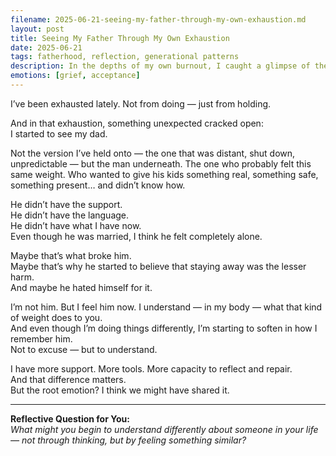 ```yaml
---
filename: 2025-06-21-seeing-my-father-through-my-own-exhaustion.md
layout: post
title: Seeing My Father Through My Own Exhaustion
date: 2025-06-21
tags: fatherhood, reflection, generational patterns
description: In the depths of my own burnout, I caught a glimpse of the pain my father must have carried. It doesn’t justify everything — but it softens something.
emotions: [grief, acceptance]
---
```


I’ve been exhausted lately. Not from doing — just from holding.

And in that exhaustion, something unexpected cracked open:  
I started to see my dad.

Not the version I’ve held onto — the one that was distant, shut down, unpredictable — but the man underneath. The one who probably felt this same weight. Who wanted to give his kids something real, something safe, something present… and didn’t know how.

He didn’t have the support.  
He didn’t have the language.  
He didn’t have what I have now.  
Even though he was married, I think he felt completely alone.

Maybe that’s what broke him.  
Maybe that’s why he started to believe that staying away was the lesser harm.  
And maybe he hated himself for it.

I’m not him. But I feel him now. I understand — in my body — what that kind of weight does to you.  
And even though I’m doing things differently, I’m starting to soften in how I remember him.  
Not to excuse — but to understand.

I have more support. More tools. More capacity to reflect and repair.  
And that difference matters.  
But the root emotion? I think we might have shared it.

---

**Reflective Question for You:**  
*What might you begin to understand differently about someone in your life — not through thinking, but by feeling something similar?*
